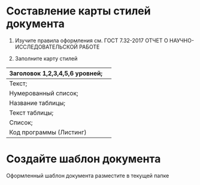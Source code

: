 # Составление карты стилей документа

1. Изучите правила оформления см. ГОСТ 7.32-2017 ОТЧЕТ О НАУЧНО-
                                  ИССЛЕДОВАТЕЛЬСКОЙ РАБОТЕ
                                  
2. Заполните карту стилей

| Заголовок 1,2,3,4,5,6 уровней; | |
|-----|----|
|  Текст; | |
|  Нумерованный список; | |
|  Название таблицы; | |
|  Текст таблицы; | |
|  Список; | |
|  Код программы (Листинг)   | |           
 
# Создайте шаблон документа
 
 Оформленный шаблон документа разместите в текущей папке
                                  